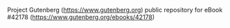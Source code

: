 Project Gutenberg (https://www.gutenberg.org) public repository for eBook #42178 (https://www.gutenberg.org/ebooks/42178)
